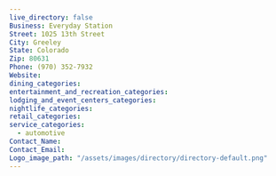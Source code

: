 ```yaml
---
live_directory: false
Business: Everyday Station
Street: 1025 13th Street
City: Greeley
State: Colorado
Zip: 80631
Phone: (970) 352-7932
Website:
dining_categories:
entertainment_and_recreation_categories:
lodging_and_event_centers_categories:
nightlife_categories:
retail_categories:
service_categories:
  - automotive
Contact_Name:
Contact_Email:
Logo_image_path: "/assets/images/directory/directory-default.png"
---
```




